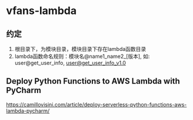 # vfans-lambda

## 约定
1. 根目录下，为模块目录，模块目录下存在lambda函数目录
2. lambda函数命名规则：模块名@name1_name2_[版本], 如: user@get_user_info, user@get_user_info_v1.0


## Deploy Python Functions to AWS Lambda with PyCharm

https://camillovisini.com/article/deploy-serverless-python-functions-aws-lambda-pycharm/
